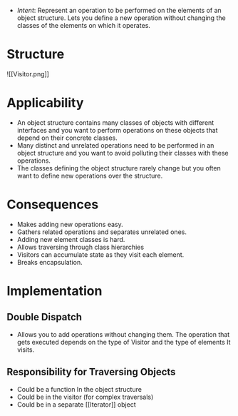 * *Intent*: Represent an operation to be performed on the elements of an object structure. Lets you define a new operation without changing the classes of the elements on which it operates.
# Structure
![[Visitor.png]]

# Applicability
* An object structure contains many classes of objects with different interfaces and you want to perform operations on these objects that depend on their concrete classes.
* Many distinct and unrelated operations need to be performed in an object structure and you want to avoid polluting their classes with these operations.
* The classes defining the object structure rarely change but you often want to define new operations over the structure.

# Consequences
* Makes adding new operations easy.
* Gathers related operations and separates unrelated ones.
* Adding new element classes is hard.
* Allows traversing through class hierarchies
* Visitors can accumulate state as they visit each element.
* Breaks encapsulation.

# Implementation
## Double Dispatch
* Allows you to add operations without changing them. The operation that gets executed depends on the type of Visitor and the type of elements It visits.

## Responsibility for Traversing Objects
* Could be a function In the object structure
* Could be in the visitor (for complex traversals)
* Could be in a separate [[Iterator]] object
